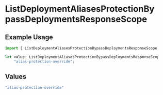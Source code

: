 # ListDeploymentAliasesProtectionBypassDeploymentsResponseScope

## Example Usage

```typescript
import { ListDeploymentAliasesProtectionBypassDeploymentsResponseScope } from "@vercel/sdk/models/operations";

let value: ListDeploymentAliasesProtectionBypassDeploymentsResponseScope =
    "alias-protection-override";
```

## Values

```typescript
"alias-protection-override"
```